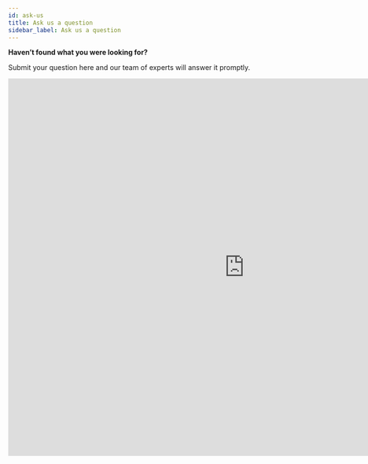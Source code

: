 ```yaml
---
id: ask-us
title: Ask us a question
sidebar_label: Ask us a question
---
```


**Haven’t found what you were looking for?**

Submit your question here and our team of experts will answer it promptly.

<iframe width="960" height="768" src="https://demo.qrvey.com/q/aZ83K?iframe=true?" frameborder="0" allowfullscreen></iframe>
